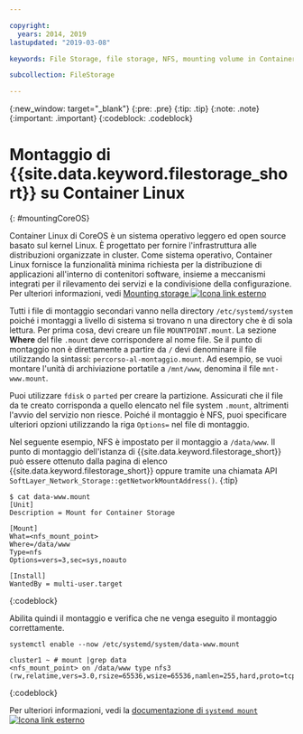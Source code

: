 ```yaml
---

copyright:
  years: 2014, 2019
lastupdated: "2019-03-08"

keywords: File Storage, file storage, NFS, mounting volume in Container Linux, CoreOS

subcollection: FileStorage

---
```

{:new_window: target="_blank"}
{:pre: .pre}
{:tip: .tip}
{:note: .note}
{:important: .important}
{:codeblock: .codeblock}


# Montaggio di {{site.data.keyword.filestorage_short}} su Container Linux
{: #mountingCoreOS}

Container Linux di CoreOS è un sistema operativo leggero ed open source basato sul kernel Linux. È progettato per fornire l'infrastruttura alle distribuzioni organizzate in cluster. Come sistema operativo, Container Linux fornisce la funzionalità minima richiesta per la distribuzione di applicazioni all'interno di contenitori software, insieme a meccanismi integrati per il rilevamento dei servizi e la condivisione della configurazione. Per ulteriori informazioni, vedi [Mounting storage ![Icona link esterno](../../icons/launch-glyph.svg "Icona link esterno")](https://coreos.com/os/docs/latest/mounting-storage.html)

Tutti i file di montaggio secondari vanno nella directory `/etc/systemd/system` poiché i montaggi a livello di sistema si trovano n una directory che è di sola lettura. Per prima cosa, devi creare un file `MOUNTPOINT.mount`. La sezione **Where** del file `.mount` deve corrispondere al nome file. Se il punto di montaggio non è direttamente a partire da `/` devi denominare il file utilizzando la sintassi: `percorso-al-montaggio.mount`. Ad esempio, se vuoi montare l'unità di archiviazione portatile a `/mnt/www`, denomina il file `mnt-www.mount`.

Puoi utilizzare `fdisk` o `parted` per creare la partizione. Assicurati che il file da te creato corrisponda a quello elencato nel file system `.mount`, altrimenti l'avvio del servizio non riesce. Poiché il montaggio è NFS, puoi specificare ulteriori opzioni utilizzando la riga `Options=` nel file di montaggio.

Nel seguente esempio, NFS è impostato per il montaggio a `/data/www`. Il punto di montaggio dell'istanza di {{site.data.keyword.filestorage_short}} può essere ottenuto dalla pagina di elenco {{site.data.keyword.filestorage_short}} oppure tramite una chiamata API `SoftLayer_Network_Storage::getNetworkMountAddress()`.
{:tip}

```
$ cat data-www.mount
[Unit]
Description = Mount for Container Storage

[Mount]
What=<nfs_mount_point>
Where=/data/www
Type=nfs
Options=vers=3,sec=sys,noauto

[Install]
WantedBy = multi-user.target
```
{:codeblock}

Abilita quindi il montaggio e verifica che ne venga eseguito il montaggio correttamente.

```
systemctl enable --now /etc/systemd/system/data-www.mount

cluster1 ~ # mount |grep data
<nfs_mount_point> on /data/www type nfs3 (rw,relatime,vers=3.0,rsize=65536,wsize=65536,namlen=255,hard,proto=tcp,port=0,timeo=600,retrans=2,sec=sys,clientaddr=10.81.x.x,local_lock=none,addr=10.1.x.x)
```
{:codeblock}

Per ulteriori informazioni, vedi la [documentazione di `systemd mount` ![Icona link esterno](../../icons/launch-glyph.svg "Icona link esterno")](https://www.freedesktop.org/software/systemd/man/systemd.mount.html)
